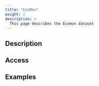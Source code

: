 ```yaml
---
title: "EcoMon"
weight: 2
description: >
  This page describes the Ecomon dataset
---
```


## Description

## Access

## Examples